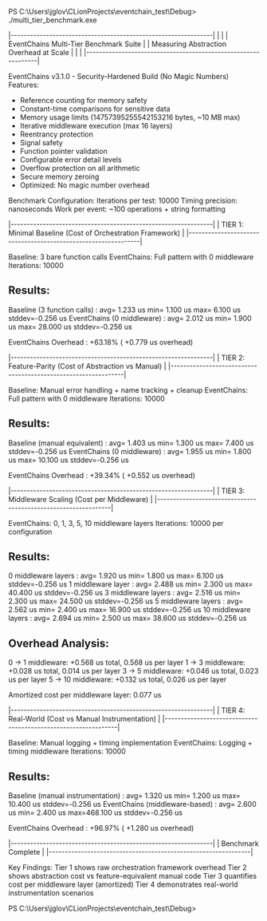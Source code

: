 PS C:\Users\jglov\CLionProjects\eventchain_test\Debug> ./multi_tier_benchmark.exe

|---------------------------------------------------------------|
|                                                               |
|        EventChains Multi-Tier Benchmark Suite                |
|         Measuring Abstraction Overhead at Scale              |
|                                                               |
|---------------------------------------------------------------|

EventChains v3.1.0 - Security-Hardened Build (No Magic Numbers)
Features:
- Reference counting for memory safety
- Constant-time comparisons for sensitive data
- Memory usage limits (14757395255542153216 bytes, ~10 MB max)
- Iterative middleware execution (max 16 layers)
- Reentrancy protection
- Signal safety
- Function pointer validation
- Configurable error detail levels
- Overflow protection on all arithmetic
- Secure memory zeroing
- Optimized: No magic number overhead

Benchmark Configuration:
Iterations per test: 10000
Timing precision: nanoseconds
Work per event: ~100 operations + string formatting

|---------------------------------------------------------------|
|  TIER 1: Minimal Baseline (Cost of Orchestration Framework)  |
|---------------------------------------------------------------|

Baseline: 3 bare function calls
EventChains: Full pattern with 0 middleware
Iterations: 10000

Results:
----------------------------------------------------------------
Baseline (3 function calls)        : avg=  1.233 us  min=  1.100 us  max=  6.100 us  stddev=-0.256 us
EventChains (0 middleware)         : avg=  2.012 us  min=  1.900 us  max= 28.000 us  stddev=-0.256 us

EventChains Overhead               :  +63.18% ( +0.779 us overhead)

|---------------------------------------------------------------|
|   TIER 2: Feature-Parity (Cost of Abstraction vs Manual)     |
|---------------------------------------------------------------|

Baseline: Manual error handling + name tracking + cleanup
EventChains: Full pattern with 0 middleware
Iterations: 10000

Results:
----------------------------------------------------------------
Baseline (manual equivalent)       : avg=  1.403 us  min=  1.300 us  max=  7.400 us  stddev=-0.256 us
EventChains (0 middleware)         : avg=  1.955 us  min=  1.800 us  max= 10.100 us  stddev=-0.256 us

EventChains Overhead               :  +39.34% ( +0.552 us overhead)

|---------------------------------------------------------------|
|      TIER 3: Middleware Scaling (Cost per Middleware)        |
|---------------------------------------------------------------|

EventChains: 0, 1, 3, 5, 10 middleware layers
Iterations: 10000 per configuration

Results:
----------------------------------------------------------------
0 middleware layers                : avg=  1.920 us  min=  1.800 us  max=  6.100 us  stddev=-0.256 us
1 middleware layer                 : avg=  2.488 us  min=  2.300 us  max= 40.400 us  stddev=-0.256 us
3 middleware layers                : avg=  2.516 us  min=  2.300 us  max= 24.500 us  stddev=-0.256 us
5 middleware layers                : avg=  2.562 us  min=  2.400 us  max= 16.900 us  stddev=-0.256 us
10 middleware layers               : avg=  2.694 us  min=  2.500 us  max= 38.600 us  stddev=-0.256 us

Overhead Analysis:
----------------------------------------------------------------
0 -> 1 middleware:  +0.568 us total, 0.568 us per layer
1 -> 3 middleware:  +0.028 us total, 0.014 us per layer
3 -> 5 middleware:  +0.046 us total, 0.023 us per layer
5 -> 10 middleware:  +0.132 us total, 0.026 us per layer

Amortized cost per middleware layer: 0.077 us

|---------------------------------------------------------------|
|  TIER 4: Real-World (Cost vs Manual Instrumentation)         |
|---------------------------------------------------------------|

Baseline: Manual logging + timing implementation
EventChains: Logging + timing middleware
Iterations: 10000

Results:
----------------------------------------------------------------
Baseline (manual instrumentation)  : avg=  1.320 us  min=  1.200 us  max= 10.400 us  stddev=-0.256 us
EventChains (middleware-based)     : avg=  2.600 us  min=  2.400 us  max=468.100 us  stddev=-0.256 us

EventChains Overhead               :  +96.97% ( +1.280 us overhead)

|---------------------------------------------------------------|
|                     Benchmark Complete                       |
|---------------------------------------------------------------|

Key Findings:
Tier 1 shows raw orchestration framework overhead
Tier 2 shows abstraction cost vs feature-equivalent manual code
Tier 3 quantifies cost per middleware layer (amortized)
Tier 4 demonstrates real-world instrumentation scenarios

PS C:\Users\jglov\CLionProjects\eventchain_test\Debug> 